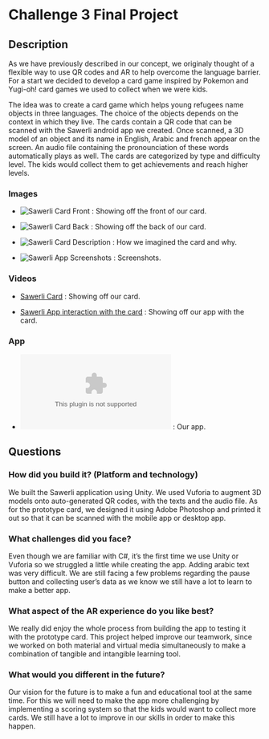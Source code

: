# Challenge 3 Final Project

## Description

As we have previously described in our concept, we originaly thought of a flexible way to use QR codes and AR to help overcome the language barrier. For a start we decided to develop a card game inspired by Pokemon and Yugi-oh! card games we used to collect when we were kids.

The idea was to create a card game which helps young refugees name objects in three languages. The choice of the objects depends on the context in which they live. The cards contain a QR code that can be scanned with the Sawerli android app we created. Once scanned, a 3D model of an object and its name in English, Arabic and french appear on the screen. An audio file containing the pronounciation of these words automatically plays as well.
The cards are categorized by type and difficulty level. The kids would collect them to get achievements and reach higher levels.

### Images

*  ![Sawerli Card Front](https://gitlab.refugeelearning.site/rla/The-Alternative/team-template/blob/master/challenge3/Card_Front.jpg)    : Showing off the front of our card.

*  ![Sawerli Card Back](https://gitlab.refugeelearning.site/rla/The-Alternative/team-template/blob/master/challenge3/Card_Back.jpg)    : Showing off the back of our card.

*  ![Sawerli Card Description](https://gitlab.refugeelearning.site/rla/The-Alternative/team-template/blob/master/challenge3/Card_Description.jpg)    : How we imagined the card and why.

*  ![Sawerli App Screenshots](https://gitlab.refugeelearning.site/rla/The-Alternative/team-template/blob/master/challenge3/Sawerli_Screenshots.jpg)    : Screenshots.


### Videos

*  [Sawerli Card](https://gitlab.refugeelearning.site/rla/The-Alternative/team-template/blob/master/challenge3/CardFF.mp4)    : Showing off our card.

*  [Sawerli App interaction with the card](https://gitlab.refugeelearning.site/rla/The-Alternative/team-template/blob/master/challenge3/App_Test.mov)    : Showing off our app with the card.


### App

*  ![Sawerli App](https://gitlab.refugeelearning.site/rla/The-Alternative/team-template/blob/master/challenge3/Sawerli-test.apk)    : Our app.



## Questions

### How did you build it? (Platform and technology)

We built the Sawerli application using Unity. We used Vuforia to augment 3D models onto auto-generated QR codes, with the texts and the audio file. As for the prototype card, we designed it using Adobe Photoshop and printed it out so that it can be scanned with the mobile app or desktop app.

### What challenges did you face?

Even though we are familiar with C#, it’s the first time we use Unity or Vuforia so we struggled a little while creating the app. Adding arabic text was very difficult. We are still facing a few problems regarding the pause button and collecting user’s data as we know we still have a lot to learn to make a better app.

### What aspect of the AR experience do you like best? 

We really did enjoy the whole process from building the app to testing it with the prototype card. This project helped improve our teamwork, since we worked on both material and virtual media simultaneously to make a combination of tangible and intangible learning tool.

### What would you different in the future? 

Our vision for the future is to make a fun and educational tool at the same time. For this we will need to make the app more challenging by implementing a scoring system so that the kids would want to collect more cards. We still have a lot to improve in our skills in order to make this happen.

